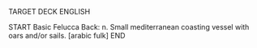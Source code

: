TARGET DECK
ENGLISH

START
Basic
Felucca
Back: n. Small mediterranean coasting vessel with oars and/or sails. [arabic fulk]
END
